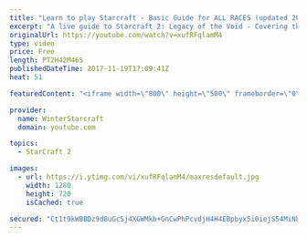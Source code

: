 ```yaml
---
title: "Learn to play Starcraft - Basic Guide for ALL RACES (updated 2017)"
excerpt: "A live guide to Starcraft 2: Legacy of the Void - Covering the basics and build orders for all of the races, and covering the important decisions to be made early in the game.  Not a step by step guide but a demonstration once you have the very basics of the units and races!"
originalUrl: https://youtube.com/watch?v=xufRFqlamM4
type: video
price: Free
length: PT2H42M46S
publishedDateTime: 2017-11-19T17:09:41Z
heat: 51

featuredContent: "<iframe width=\"800\" height=\"500\" frameborder=\"0\" src=\"https://www.youtube.com/embed/xufRFqlamM4\" allow=\"accelerometer; autoplay; encrypted-media; gyroscope; picture-in-picture\" allowfullscreen></iframe>"

provider:
  name: WinterStarcraft
  domain: youtube.com

topics:
  - StarCraft 2

images:
  - url: https://i.ytimg.com/vi/xufRFqlamM4/maxresdefault.jpg
    width: 1280
    height: 720
    isCached: true

secured: "Ct1t9kWBBDz9d8uGcSj4XGWMkb+GnCwPhPcvdjH4H4EBpbyx5i0iejS54MiNb0IyWtd/+0qiFKEpF5r8oQQqjs1RDaowR3vM+iyqna0WfroK0tI7yWoKKAGRR9fCxGAGLZNCxq28SERbL2v1s2q85ypWzT/3noIiOrXfk5VyVlcR4oMLtwppP5sRtuRWTceng0LaQgtET4Ty2gr9Kw0Gxc+NkSwKFRg00qMf1NmJ5le1o4iMTOGU/ZthkKhMct3NiyLtwl18PQgjEV4c+CYu53SnSZgo7iD8VWsXcv5NajKLsi7f1OorRJWBaDrmEiB6SdD+bSg1aVa2pfKmEbzQIWkX5MdwF79LEiEjxcTGkhzFtOExtw9NyiO/8wly7Btq5+YR8+mYeyTHhtouKUGWelnqyEzzu7muU1S6n1Dcph2nYLU/2J6pjnBxmIxBJoj1;tvfaeUTcJZUFx7gcjhXEmw=="
---
```


